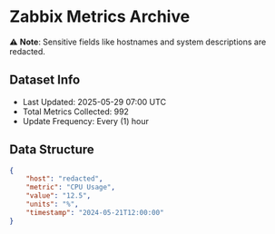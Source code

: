 # Zabbix Metrics Archive

⚠️ **Note**: Sensitive fields like hostnames and system descriptions are redacted.

## Dataset Info
- Last Updated: 2025-05-29 07:00 UTC
- Total Metrics Collected: 992
- Update Frequency: Every (1) hour

## Data Structure
```json
{
    "host": "redacted",
    "metric": "CPU Usage",
    "value": "12.5",
    "units": "%",
    "timestamp": "2024-05-21T12:00:00"
}
```
